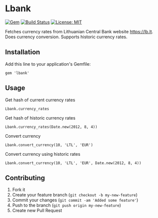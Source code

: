 # Lbank

[![Gem](https://img.shields.io/gem/v/lbank.svg)](https://rubygems.org/gems/lbank)
[![Build Status](https://github.com/laurynas/lbank/actions/workflows/main.yml/badge.svg)](https://github.com/laurynas/lbank/actions)
[![License: MIT](https://img.shields.io/badge/License-MIT-blue.svg)](https://opensource.org/licenses/MIT)

Fetches currency rates from Lithuanian Central Bank website https://lb.lt.
Does currency conversion.
Supports historic currency rates.

## Installation

Add this line to your application's Gemfile:

    gem 'lbank'

## Usage

Get hash of current currency rates

    Lbank.currency_rates

Get hash of historic currency rates

    Lbank.currency_rates(Date.new(2012, 8, 4))

Convert currency

    Lbank.convert_currency(10, 'LTL', 'EUR')

Convert currency using historic rates

    Lbank.convert_currency(10, 'LTL', 'EUR', Date.new(2012, 8, 4))

## Contributing

1. Fork it
2. Create your feature branch (`git checkout -b my-new-feature`)
3. Commit your changes (`git commit -am 'Added some feature'`)
4. Push to the branch (`git push origin my-new-feature`)
5. Create new Pull Request
